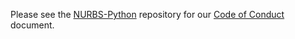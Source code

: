 Please see the [NURBS-Python](https://github.com/orbingol/NURBS-Python) repository for our
[Code of Conduct](https://github.com/orbingol/NURBS-Python/blob/master/.github/CODE_OF_CONDUCT.md) document.
